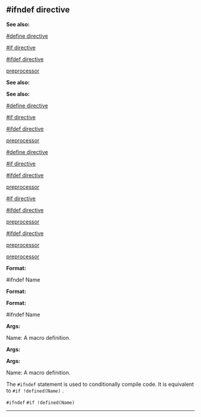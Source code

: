 

 #ifndef directive
-------------------




**See also:** 


[#define directive](#/DM/preprocessor/define) 

[#if directive](#/DM/preprocessor/if) 

[#ifdef directive](#/DM/preprocessor/ifdef) 

[preprocessor](#/DM/preprocessor) 






**See also:** 

**See also:**

[#define directive](#/DM/preprocessor/define) 

[#if directive](#/DM/preprocessor/if) 

[#ifdef directive](#/DM/preprocessor/ifdef) 

[preprocessor](#/DM/preprocessor) 




[#define directive](#/DM/preprocessor/define)

[#if directive](#/DM/preprocessor/if) 

[#ifdef directive](#/DM/preprocessor/ifdef) 

[preprocessor](#/DM/preprocessor) 



[#if directive](#/DM/preprocessor/if)

[#ifdef directive](#/DM/preprocessor/ifdef) 

[preprocessor](#/DM/preprocessor) 


[#ifdef directive](#/DM/preprocessor/ifdef)

[preprocessor](#/DM/preprocessor) 

[preprocessor](#/DM/preprocessor)


**Format:** 


 #ifndef Name
 


**Format:** 

**Format:**

 #ifndef Name



**Args:** 


 Name: A macro definition.
 


**Args:** 

**Args:**

 Name: A macro definition.


 The
 `#ifndef` 
 statement is used to conditionally compile code.
It is equivalent to
 `#if !defined(Name)` 
 .



`#ifndef`
`#if !defined(Name)`


---


